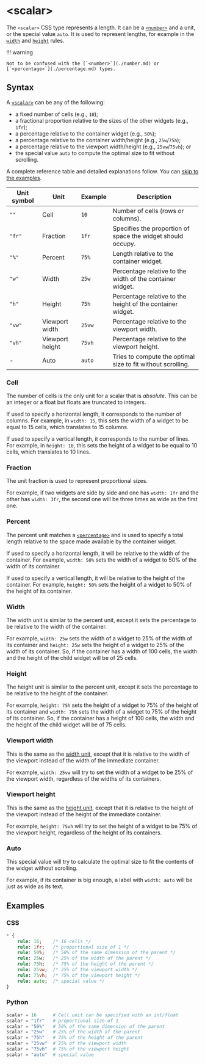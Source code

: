 # &lt;scalar&gt;

The `<scalar>` CSS type represents a length.
It can be a [`<number>`](./number.md) and a unit, or the special value `auto`.
It is used to represent lengths, for example in the [`width`](../styles/width.md) and [`height`](../styles/height.md) rules.

!!! warning

    Not to be confused with the [`<number>`](./number.md) or [`<percentage>`](./percentage.md) types.

## Syntax

A [`<scalar>`](/css_types/scalar) can be any of the following:

 - a fixed number of cells (e.g., `10`);
 - a fractional proportion relative to the sizes of the other widgets (e.g., `1fr`);
 - a percentage relative to the container widget (e.g., `50%`);
 - a percentage relative to the container width/height (e.g., `25w`/`75h`);
 - a percentage relative to the viewport width/height (e.g., `25vw`/`75vh`); or
 - the special value `auto` to compute the optimal size to fit without scrolling.

A complete reference table and detailed explanations follow.
You can [skip to the examples](#examples).

| Unit symbol | Unit            | Example | Description                                                 |
|-------------|-----------------|---------|-------------------------------------------------------------|
| `""`        | Cell            | `10`    | Number of cells (rows or columns).                          |
| `"fr"`      | Fraction        | `1fr`   | Specifies the proportion of space the widget should occupy. |
| `"%"`       | Percent         | `75%`   | Length relative to the container widget.                    |
| `"w"`       | Width           | `25w`   | Percentage relative to the width of the container widget.   |
| `"h"`       | Height          | `75h`   | Percentage relative to the height of the container widget.  |
| `"vw"`      | Viewport width  | `25vw`  | Percentage relative to the viewport width.                  |
| `"vh"`      | Viewport height | `75vh`  | Percentage relative to the viewport height.                 |
| -           | Auto            | `auto`  | Tries to compute the optimal size to fit without scrolling. |

### Cell

The number of cells is the only unit for a scalar that is _absolute_.
This can be an integer or a float but floats are truncated to integers.

If used to specify a horizontal length, it corresponds to the number of columns.
For example, in `width: 15`, this sets the width of a widget to be equal to 15 cells, which translates to 15 columns.

If used to specify a vertical length, it corresponds to the number of lines.
For example, in `height: 10`, this sets the height of a widget to be equal to 10 cells, which translates to 10 lines.

### Fraction

The unit fraction is used to represent proportional sizes.

For example, if two widgets are side by side and one has `width: 1fr` and the other has `width: 3fr`, the second one will be three times as wide as the first one.

### Percent

The percent unit matches a [`<percentage>`](./percentage.md) and is used to specify a total length relative to the space made available by the container widget.

If used to specify a horizontal length, it will be relative to the width of the container.
For example, `width: 50%` sets the width of a widget to 50% of the width of its container.

If used to specify a vertical length, it will be relative to the height of the container.
For example, `height: 50%` sets the height of a widget to 50% of the height of its container.

### Width

The width unit is similar to the percent unit, except it sets the percentage to be relative to the width of the container.

For example, `width: 25w` sets the width of a widget to 25% of the width of its container and `height: 25w` sets the height of a widget to 25% of the width of its container.
So, if the container has a width of 100 cells, the width and the height of the child widget will be of 25 cells.

### Height

The height unit is similar to the percent unit, except it sets the percentage to be relative to the height of the container.

For example, `height: 75h` sets the height of a widget to 75% of the height of its container and `width: 75h` sets the width of a widget to 75% of the height of its container.
So, if the container has a height of 100 cells, the width and the height of the child widget will be of 75 cells.

### Viewport width

This is the same as the [width unit](#width), except that it is relative to the width of the viewport instead of the width of the immediate container.

For example, `width: 25vw` will try to set the width of a widget to be 25% of the viewport width, regardless of the widths of its containers.

### Viewport height

This is the same as the [height unit](#height), except that it is relative to the height of the viewport instead of the height of the immediate container.

For example, `height: 75vh` will try to set the height of a widget to be 75% of the viewport height, regardless of the height of its containers.

### Auto

This special value will try to calculate the optimal size to fit the contents of the widget without scrolling.

For example, if its container is big enough, a label with `width: auto` will be just as wide as its text.

## Examples

### CSS

```sass
* {
    rule: 16;    /* 16 cells */
    rule: 1fr;   /* proportional size of 1 */
    rule: 50%;   /* 50% of the same dimension of the parent */
    rule: 25w;   /* 25% of the width of the parent */
    rule: 75h;   /* 75% of the height of the parent */
    rule: 25vw;  /* 25% of the viewport width */
    rule: 75vh;  /* 75% of the viewport height */
    rule: auto;  /* special value */
}
```

### Python

```py
scalar = 16      # Cell unit can be specified with an int/float
scalar = "1fr"   # proportional size of 1
scalar = "50%"   # 50% of the same dimension of the parent
scalar = "25w"   # 25% of the width of the parent
scalar = "75h"   # 75% of the height of the parent
scalar = "25vw"  # 25% of the viewport width
scalar = "75vh"  # 75% of the viewport height
scalar = "auto"  # special value
```
